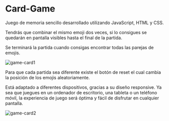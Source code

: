 # Card-Game
Juego de memoria sencillo desarrollado utilizando JavaScript, HTML y CSS.

Tendrás que combinar el mismo emoji dos veces, si lo consigues se quedarán en pantalla visibles hasta el final de la partida. 

Se terminará la partida cuando consigas encontrar todas las parejas de emojis.

![game-card1](https://github.com/Lara-art/Card-Game/assets/62111495/9b2ef8d4-9695-46ce-bd52-4d4310780e21)

Para que cada partida sea diferente existe el botón de reset el cual cambia la posición de los emojis aleatoriamente.

Está adaptado a diferentes dispositivos, gracias a su diseño responsive. Ya sea que juegues en un ordenador de escritorio, una tableta o un teléfono móvil, la experiencia de juego será óptima y fácil de disfrutar en cualquier pantalla.

![game-card2](https://github.com/Lara-art/Card-Game/assets/62111495/85970d41-e626-4e87-99d6-92bfa1581f52)
